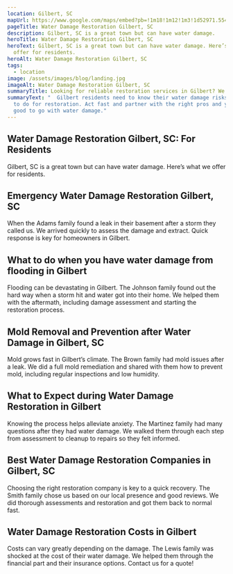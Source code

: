 ```yaml
---
location: Gilbert, SC
mapUrl: https://www.google.com/maps/embed?pb=!1m18!1m12!1m3!1d52971.5547465133!2d-81.43420100874978!3d33.9225494135527!2m3!1f0!2f0!3f0!3m2!1i1024!2i768!4f13.1!3m3!1m2!1s0x88f88c3725672ec9%3A0xfc0fabb1a6cc8657!2sGilbert%2C%20SC%2C%20USA!5e0!3m2!1sen!2sph!4v1728669822822!5m2!1sen!2sph
pageTitle: Water Damage Restoration Gilbert, SC
description: Gilbert, SC is a great town but can have water damage.
heroTitle: Water Damage Restoration Gilbert, SC
heroText: Gilbert, SC is a great town but can have water damage. Here’s what we
  offer for residents.
heroAlt: Water Damage Restoration Gilbert, SC
tags:
  - location
image: /assets/images/blog/landing.jpg
imageAlt: Water Damage Restoration Gilbert, SC
summaryTitle: Looking for reliable restoration services in Gilbert? We’re here to help!
summaryText: "  Gilbert residents need to know their water damage risks and what
  to do for restoration. Act fast and partner with the right pros and you’ll be
  good to go with water damage."
---
```

## Water Damage Restoration Gilbert, SC: For Residents

Gilbert, SC is a great town but can have water damage. Here’s what we offer for residents.



## Emergency Water Damage Restoration Gilbert, SC

When the Adams family found a leak in their basement after a storm they called us. We arrived quickly to assess the damage and extract. Quick response is key for homeowners in Gilbert.



## What to do when you have water damage from flooding in Gilbert

Flooding can be devastating in Gilbert. The Johnson family found out the hard way when a storm hit and water got into their home. We helped them with the aftermath, including damage assessment and starting the restoration process.



## Mold Removal and Prevention after Water Damage in Gilbert, SC

Mold grows fast in Gilbert’s climate. The Brown family had mold issues after a leak. We did a full mold remediation and shared with them how to prevent mold, including regular inspections and low humidity.



## What to Expect during Water Damage Restoration in Gilbert

Knowing the process helps alleviate anxiety. The Martinez family had many questions after they had water damage. We walked them through each step from assessment to cleanup to repairs so they felt informed.



## Best Water Damage Restoration Companies in Gilbert, SC

Choosing the right restoration company is key to a quick recovery. The Smith family chose us based on our local presence and good reviews. We did thorough assessments and restoration and got them back to normal fast.



## Water Damage Restoration Costs in Gilbert

Costs can vary greatly depending on the damage. The Lewis family was shocked at the cost of their water damage. We helped them through the financial part and their insurance options. Contact us for a quote!
